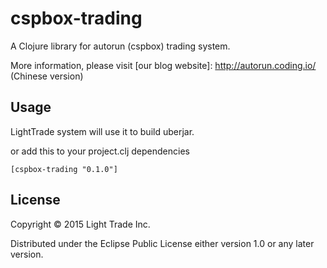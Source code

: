 # cspbox-trading

A Clojure library for autorun (cspbox) trading system.

More information, please visit [our blog website]: http://autorun.coding.io/  (Chinese version)


## Usage

LightTrade system will use it to build uberjar.

or add this to your project.clj dependencies

`
[cspbox-trading "0.1.0"]
`
## License

Copyright © 2015 Light Trade Inc.

Distributed under the Eclipse Public License either version 1.0 or any later version.
